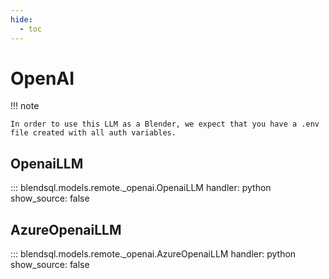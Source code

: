 ```yaml
---
hide:
  - toc
---
```

# OpenAI

!!! note

    In order to use this LLM as a Blender, we expect that you have a .env file created with all auth variables. 

## OpenaiLLM

::: blendsql.models.remote._openai.OpenaiLLM
    handler: python
    show_source: false

## AzureOpenaiLLM

::: blendsql.models.remote._openai.AzureOpenaiLLM
    handler: python
    show_source: false